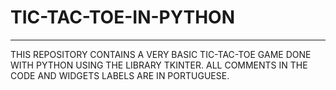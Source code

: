 # TIC-TAC-TOE-IN-PYTHON
------------------------------------------------------------------------------
THIS REPOSITORY CONTAINS A VERY BASIC TIC-TAC-TOE GAME DONE WITH PYTHON USING THE LIBRARY TKINTER.
ALL COMMENTS IN THE CODE AND WIDGETS LABELS ARE IN PORTUGUESE.
